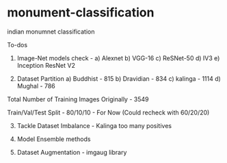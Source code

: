 # monument-classification
indian monumnet classification


To-dos
1) Image-Net models check - 
a) Alexnet
b) VGG-16
c) ReSNet-50
d) IV3
e) Inception ResNet V2 

2) Dataset Partition
a) Buddhist - 815
b) Dravidian - 834
c) kalinga - 1114
d) Mughal  - 786

Total Number of Training Images Originally - 3549

Train/Val/Test Split - 80/10/10 - For Now
(Could recheck with 60/20/20)

3) Tackle Dataset Imbalance - Kalinga too many positives

4) Model Ensemble methods

5) Dataset Augmentation - imgaug library
